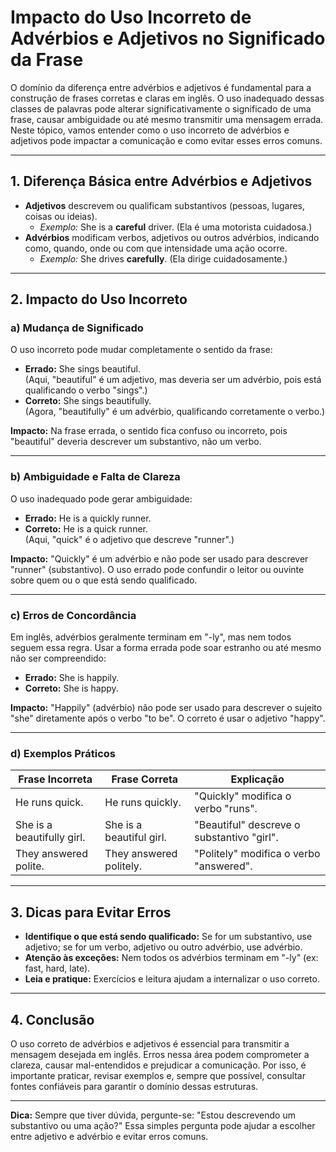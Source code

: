 # Impacto do Uso Incorreto de Advérbios e Adjetivos no Significado da Frase

O domínio da diferença entre advérbios e adjetivos é fundamental para a construção de frases corretas e claras em inglês. O uso inadequado dessas classes de palavras pode alterar significativamente o significado de uma frase, causar ambiguidade ou até mesmo transmitir uma mensagem errada. Neste tópico, vamos entender como o uso incorreto de advérbios e adjetivos pode impactar a comunicação e como evitar esses erros comuns.

---

## 1. Diferença Básica entre Advérbios e Adjetivos

- **Adjetivos** descrevem ou qualificam substantivos (pessoas, lugares, coisas ou ideias).
  - *Exemplo:* She is a **careful** driver. (Ela é uma motorista cuidadosa.)
- **Advérbios** modificam verbos, adjetivos ou outros advérbios, indicando como, quando, onde ou com que intensidade uma ação ocorre.
  - *Exemplo:* She drives **carefully**. (Ela dirige cuidadosamente.)

---

## 2. Impacto do Uso Incorreto

### a) Mudança de Significado

O uso incorreto pode mudar completamente o sentido da frase:

- **Errado:** She sings beautiful.  
  (Aqui, "beautiful" é um adjetivo, mas deveria ser um advérbio, pois está qualificando o verbo "sings".)
- **Correto:** She sings beautifully.  
  (Agora, "beautifully" é um advérbio, qualificando corretamente o verbo.)

**Impacto:** Na frase errada, o sentido fica confuso ou incorreto, pois "beautiful" deveria descrever um substantivo, não um verbo.

---

### b) Ambiguidade e Falta de Clareza

O uso inadequado pode gerar ambiguidade:

- **Errado:** He is a quickly runner.
- **Correto:** He is a quick runner.  
  (Aqui, "quick" é o adjetivo que descreve "runner".)

**Impacto:** "Quickly" é um advérbio e não pode ser usado para descrever "runner" (substantivo). O uso errado pode confundir o leitor ou ouvinte sobre quem ou o que está sendo qualificado.

---

### c) Erros de Concordância

Em inglês, advérbios geralmente terminam em "-ly", mas nem todos seguem essa regra. Usar a forma errada pode soar estranho ou até mesmo não ser compreendido:

- **Errado:** She is happily.
- **Correto:** She is happy.

**Impacto:** "Happily" (advérbio) não pode ser usado para descrever o sujeito "she" diretamente após o verbo "to be". O correto é usar o adjetivo "happy".

---

### d) Exemplos Práticos

| Frase Incorreta           | Frase Correta                | Explicação                                      |
|---------------------------|------------------------------|-------------------------------------------------|
| He runs quick.            | He runs quickly.             | "Quickly" modifica o verbo "runs".              |
| She is a beautifully girl.| She is a beautiful girl.     | "Beautiful" descreve o substantivo "girl".      |
| They answered polite.     | They answered politely.      | "Politely" modifica o verbo "answered".         |

---

## 3. Dicas para Evitar Erros

- **Identifique o que está sendo qualificado:** Se for um substantivo, use adjetivo; se for um verbo, adjetivo ou outro advérbio, use advérbio.
- **Atenção às exceções:** Nem todos os advérbios terminam em "-ly" (ex: fast, hard, late).
- **Leia e pratique:** Exercícios e leitura ajudam a internalizar o uso correto.

---

## 4. Conclusão

O uso correto de advérbios e adjetivos é essencial para transmitir a mensagem desejada em inglês. Erros nessa área podem comprometer a clareza, causar mal-entendidos e prejudicar a comunicação. Por isso, é importante praticar, revisar exemplos e, sempre que possível, consultar fontes confiáveis para garantir o domínio dessas estruturas.

---

**Dica:** Sempre que tiver dúvida, pergunte-se: "Estou descrevendo um substantivo ou uma ação?" Essa simples pergunta pode ajudar a escolher entre adjetivo e advérbio e evitar erros comuns.